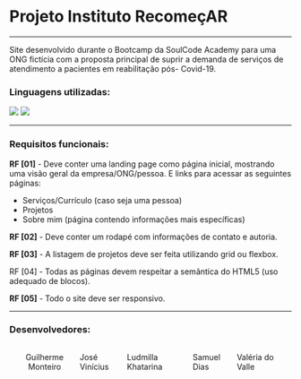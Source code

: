 # Projeto Instituto RecomeçAR
<hr/>
  <p>Site desenvolvido durante o Bootcamp da SoulCode Academy para uma ONG fictícia com a proposta principal de suprir a demanda de serviços de atendimento a pacientes em reabilitação pós- Covid-19.</p>

  <div>
    <h3>Linguagens utilizadas:</h3>
    <img src="https://img.shields.io/badge/HTML5-E34F26?style=for-the-badge&logo=html5&logoColor=white"/>
    <img src="https://img.shields.io/badge/CSS3-1572B6?style=for-the-badge&logo=css3&logoColor=white"/>
  </div>
  
  <hr>
  
  <h3>Requisitos funcionais:</h3>
    
   <p><b>RF [01]</b> - Deve conter uma landing page como página inicial, mostrando uma visão geral da empresa/ONG/pessoa. E links para acessar as seguintes páginas:</p>
   <ul>
     <li> Serviços/Currículo (caso seja uma pessoa)</li>
     <li>Projetos</li>
     <li>Sobre mim (página contendo informações mais específicas)</li>
    </ul>
     <p><b>RF [02]</b>  - Deve conter um rodapé com informações de contato e autoria.</p>
     <p><b>RF [03]</b>  - A listagem de projetos deve ser feita utilizando grid ou flexbox.</p>
     <p<b>RF [04]</b>  - Todas as páginas devem respeitar a semântica do HTML5 (uso adequado de blocos).</p>
     <p><b>RF [05]</b>  - Todo o site deve ser responsivo.</p>
     
   <hr>
   
   <h3> Desenvolvedores: </h3>
   <div style= "display: flex; justify-content: center; align-items: center">
                <p align="center">Guilherme Monteiro
                    <br>
       <a target="_blank" href="https://github.com/Guimonteirol"><img src="https://img.shields.io/badge/GitHube-3776AB?style=for-the-badge&logo=python&logoColor=white" alt=""></a>
                </p>
                <p>José Vinícius
                    <br>
    <a target="_blank" href="https://github.com/josevinicius-ti"><img src="https://img.shields.io/badge/GitHube-3776AB?style=for-the-badge&logo=python&logoColor=white" alt=""></a> 
                </p>
                <p>Ludmilla Khatarina
                    <br>
   <a target="_blank" href="https://github.com/ludyklima"><img src="https://img.shields.io/badge/GitHube-3776AB?style=for-the-badge&logo=python&logoColor=white" alt=""></a>
                </p>
                <p>Samuel Dias
                    <br>
     <a target="_blank" href="https://github.com/smdbtib"><img src="https://img.shields.io/badge/GitHube-3776AB?style=for-the-badge&logo=python&logoColor=white" alt=""></a>
                </p>
                <p>Valéria do Valle
                  <br>
    <a target="_blank" href="https://github.com/valleriabueno"><img src="https://img.shields.io/badge/GitHube-3776AB?style=for-the-badge&logo=python&logoColor=white" alt=""></a>
                </p>
</div>
      
  
  
